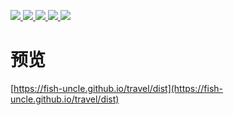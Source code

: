 <p>
  <a href="mailto:fishuncle@126.com">
    <img src="https://img.shields.io/badge/126邮箱-fishuncle%40126.com-red?logo=gmail&logoColor=white" />
  </a>
  <a href="https://v.douyin.com/lfD47khjka4/ 0@4.com">
    <img src="https://img.shields.io/badge/抖音号-fish.uncle-white?logo=tiktok" />
  </a>
  <a href="https://xhslink.com/m/2qoC2XuYMRc">
    <img src="https://img.shields.io/badge/小红书-fish__uncle-red?logo=xiaohongshu" />
  </a>
  <a href="https://b23.tv/cqwOuLj">
    <img src="https://img.shields.io/badge/哔哩哔哩-Fish__Uncle-blue?logo=bilibili" />
  </a>
  <img src="https://img.shields.io/badge/视频号-Fish.Uncle-brightgreen?logo=wechat" />
</p>

# 预览

[https://fish-uncle.github.io/travel/dist](https://fish-uncle.github.io/travel/dist)
